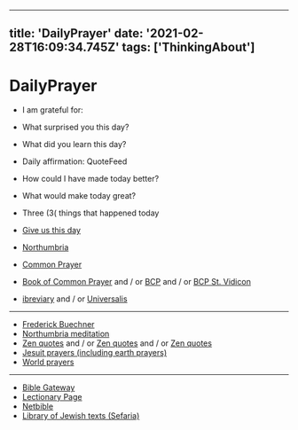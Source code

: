 
---
title: 'DailyPrayer'
date: '2021-02-28T16:09:34.745Z'
tags: ['ThinkingAbout']
---

<!-- Exported from TiddlyWiki at 19:18, 22nd October 2022 -->

# DailyPrayer

* I am grateful for:
* What surprised you this day?
* What did you learn this day?
* Daily affirmation: QuoteFeed
* How could I have made today better?
* What would make today great?
* Three (3( things that happened today

* [Give us this day](https://giveusthisday.org/Digital)
* [Northumbria](https://www.northumbriacommunity.org/offices/morning-prayer/)
* [Common Prayer](https://commonprayer.net/)
* [Book of Common Prayer](https://www.bcponline.org/) and / or [BCP](https://www.bookofcommonprayer.net/) and / or [BCP St. Vidicon](https://www.st-vidicon.net/bocp/)
* [ibreviary](http://www.ibreviary.com/m2/breviario.php?b=1&lang=en) and / or [Universalis](https://universalis.com/today.htm)

---

* [Frederick Buechner](https://www.frederickbuechner.com/quote-of-the-day/)
* [Northumbria meditation](https://www.northumbriacommunity.org/meditations/meditation-day-20/)
* [Zen quotes](https://www.goodreads.com/quotes/tag/zen?page=2) and / or [Zen quotes](https://wisdomquotes.com/zen-quotes/) and / or [Zen quotes](https://buddhaimonia.com/blog/101-zen-sayings-and-proverbs)
* [Jesuit prayers (including earth prayers)](https://www.xavier.edu/jesuitresource/online-resources/prayer-index/sustainability-prayers)
* [World prayers](http://www.worldhealingprayers.com/index.html)

---

* [Bible Gateway](https://www.biblegateway.com/)
* [Lectionary Page](http://www.lectionarypage.net/)
* [Netbible](https://bible.org/netbible/)
* [Library of Jewish texts (Sefaria)](https://www.sefaria.org/)
